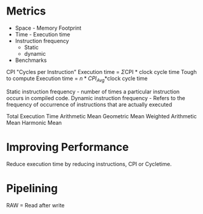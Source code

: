 # Metrics
- Space - Memory Footprint
- Time - Execution time
- Instruction frequency
	- Static
	- dynamic
- Benchmarks


CPI "Cycles per Instruction"
Execution time = $\Sigma$CPI * clock cycle time
Tough to compute
Execution time = $n*CPI_{Avg}*$clock cycle time

Static instruction frequency - number of times a particular instruction occurs in compiled code.
Dynamic instruction frequency - Refers to the frequency of occurrence of instructions that are actually executed


Total Execution Time
Arithmetic Mean
Geometric Mean
Weighted Arithmetic Mean
Harmonic Mean

# Improving Performance
Reduce execution time by reducing instructions, CPI or Cycletime.



# Pipelining
RAW = Read after write
